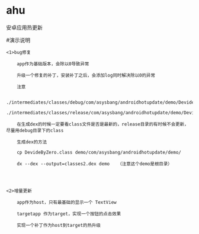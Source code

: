 # ahu
安卓应用热更新


#演示说明



    <1>bug修复

        app作为基础版本，会除以0导致异常

        升级一个修复的补丁，安装补丁之后，会添加log同时解决除以0的异常

        注意

        ./intermediates/classes/debug/com/asysbang/androidhotupdate/demo/DevideByZero.class
        ./intermediates/classes/release/com/asysbang/androidhotupdate/demo/DevideByZero.class

        在生成dex的时候一定要看class文件是否是最新的，release目录的有时候不会更新，尽量用debug目录下的class

        生成dex的方法

        cp DevideByZero.class demo/com/asysbang/androidhotupdate/demo/

        dx --dex --output=classes2.dex demo   （注意这个demo是根目录）




    <2>增量更新

        app作为host，只有最基础的显示一个 TextView

        targetapp 作为target，实现一个按钮的点击效果

        实现一个补丁作为host到target的热升级


